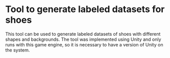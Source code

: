# Tool to generate labeled datasets for shoes
This tool can be used to generate labeled datasets of shoes with different shapes and backgrounds. The tool was implemented using Unity and only runs with this game engine, so it is necessary to have a version of Unity on the system.

